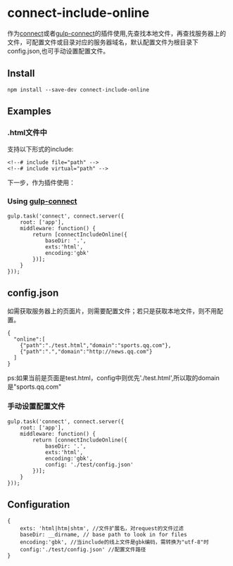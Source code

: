 connect-include-online
===========

作为[connect]或者[gulp-connect]的插件使用,先查找本地文件，再查找服务器上的文件，可配置文件或目录对应的服务器域名，默认配置文件为根目录下config.json,也可手动设置配置文件。


## Install

    npm install --save-dev connect-include-online

## Examples

### .html文件中

支持以下形式的include:

    <!--# include file="path" -->
    <!--# include virtual="path" -->


下一步，作为插件使用：

### Using [gulp-connect]

    gulp.task('connect', connect.server({
        root: ['app'],
        middleware: function() {
            return [connectIncludeOnline({
	    		baseDir: '.',
	            exts:'html',
	            encoding:'gbk'
	    	})];
        }
    }));


## config.json

如需获取服务器上的页面片，则需要配置文件；若只是获取本地文件，则不用配置。

    {
      "online":[
        {"path":"./test.html","domain":"sports.qq.com"},
        {"path":".","domain":"http://news.qq.com"}
      ]
    }


ps:如果当前是页面是test.html，config中则优先'./test.html',所以取的domain是"sports.qq.com"

### 手动设置配置文件

    gulp.task('connect', connect.server({
        root: ['app'],
        middleware: function() {
            return [connectIncludeOnline({
                baseDir: '.',
                exts:'html',
                encoding:'gbk',
                config: './test/config.json'
            })];
        }
    }));


## Configuration

    {
        exts: 'html|htm|shtm', //文件扩展名，对request的文件过滤
        baseDir: __dirname, // base path to look in for files
        encoding:'gbk', //当include的线上文件是gbk编码，需转换为"utf-8"时
        config:'./test/config.json' //配置文件路径
    }

[Connect]: http://senchalabs.github.com/connect
[gulp-connect]: https://github.com/avevlad/gulp-connect

